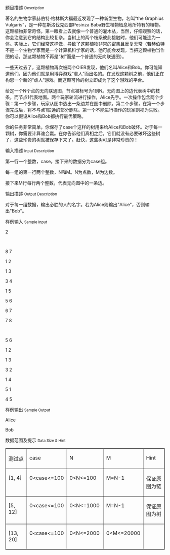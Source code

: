 <div class="panel panel-default">
<div class="area-title">
<span>
题目描述
<small>Description</small>
</span></div>
<div class="panel-body">

<p>著名的生物学家赫伯特·格林斯大福最近发现了一种新型生物，名叫“the Graphius Vulgaris”，是一种在斯洛伐克西部Pesinza Baba野生植物栖息地所特有的植物。这颗植物非常奇怪，第一眼看上去就像一个普通的灌木丛，当然，仔细观察的话，你会注意到它的结构比较复杂。当树上的两个枝条彼此接触时，他们可能连为一体。实际上，它们经常这样做，导致了这颗植物非常的密集且反复无常（若赫伯特不是一个生物学家而是一个计算机科学家的话，他可能会发现，当把这颗植物当作图的话，那这颗植物不再是“树”而是一个普通的无向联通图）。</p>
<p>一些天过去了，这颗植物再次被两个OIER发现，他们名叫Alice和Bob。你可能知道他们，因为他们就是用博弈游戏“虐人”而出名的。在发现这颗树之前，他们正在构思一个新的“虐人”游戏。而这颗可怜的树立即成为了这个游戏的平台。</p>
<p>给定一个N个点的无向联通图，节点被标号为1到N。无向图上的边代表树中的枝条，而节点1代表地面。两个玩家轮流进行操作，Alice先手。一次操作包含两个步骤：第一个步骤，玩家从图中选出一条边并在图中删除。第二个步骤，在第一个步骤完成后，将不与点1联通的部分删除。第一个不能进行操作的玩家则视为失败。你可以假设Alice和Bob都执行最优策略。</p>
<p>你的任务非常简单，你保存了case个这样的树用来给Alice和Bob破坏。对于每一颗树，你需要计算谁会赢。在你告诉他们真相之后，它们就没有必要破坏这些树了，这些珍贵的树就被保存下来了。赶快，这些树可是非常珍贵的！</p>

</div>
</div>

<div class="panel panel-default">
<div class="area-title">
<span>
输入描述
<small>Input Description</small>
</span></div>
<div class="panel-body">
<p>第一行一个整数，case。接下来的数据分为case组。</p>
<p>每一组的第一行两个整数，N和M。N为点数，M为边数。</p>
<p>接下来M行每行两个整数，代表无向图中的一条边。</p>

</div>
</div>
<div  class="panel panel-default">
<div class="area-title">
<span>
输出描述
<small>Output Description</small>
</span></div>
<div class="panel-body">

<p align="left">对于每一组数据，输出必胜的人的名字。若为Alice则输出"Alice"，否则输出"Bob"。</p>

</div>
</div>


<div class="panel panel-default">
<div class="area-title">
<span>
样例输入
<small>Sample Input</small>
</span></div>
<div class="panel-body">
<p>2</p>
<p> </p>
<p>8 7</p>
<p>1 2</p>
<p>1 3</p>
<p>3 4</p>
<p>1 5</p>
<p>5 6</p>
<p>6 7</p>
<p>7 8</p>
<p> </p>
<p>5 6</p>
<p>1 2</p>
<p>1 3</p>
<p>3 2</p>
<p>1 4</p>
<p>5 1</p>
<p>4 5</p>

</div>
</div>

<div class="panel panel-default">
<div class="area-title">
<span>
样例输出
<small>Sample Output</small>
</span></div>
<div class="panel-body">
<p>Alice</p>
<p>Bob</p>

</div>
</div>

<div class="panel panel-default">
<div class="area-title">
<span>
数据范围及提示
<small>Data Size & Hint</small>
</span></div>
<div class="panel-body">
<table border="1" cellpadding="0" cellspacing="0">
<tbody>
<tr>
<td valign="top" width="114">
<p>测试点</p>
</td>
<td valign="top" width="113">
<p>case</p>
</td>
<td valign="top" width="114">
<p>N</p>
</td>
<td valign="top" width="114">
<p>M</p>
</td>
<td valign="top" width="114">
<p>Hint</p>
</td>
</tr>
<tr>
<td valign="top" width="114">
<p>[1, 4]</p>
</td>
<td valign="top" width="113">
<p>0&lt;case&lt;=100</p>
</td>
<td valign="top" width="114">
<p>0&lt;N&lt;=100</p>
</td>
<td valign="top" width="114">
<p>M=N-1</p>
</td>
<td valign="top" width="114">
<p>保证原图为链</p>
</td>
</tr>
<tr>
<td valign="top" width="114">
<p>[5, 12]</p>
</td>
<td valign="top" width="113">
<p>0&lt;case&lt;=100</p>
</td>
<td valign="top" width="114">
<p>0&lt;N&lt;=1000</p>
</td>
<td valign="top" width="114">
<p>M=N-1</p>
</td>
<td valign="top" width="114">
<p>保证原图为树</p>
</td>
</tr>
<tr>
<td valign="top" width="114">
<p>[13, 20]</p>
</td>
<td valign="top" width="113">
<p>0&lt;case&lt;=100</p>
</td>
<td valign="top" width="114">
<p>0&lt;N&lt;=2000</p>
</td>
<td valign="top" width="114">
<p>0&lt;M&lt;=20000</p>
</td>
<td valign="top" width="114">
<p> </p>
</td>
</tr>
</tbody>
</table>
<p> </p>
</div>
</div>